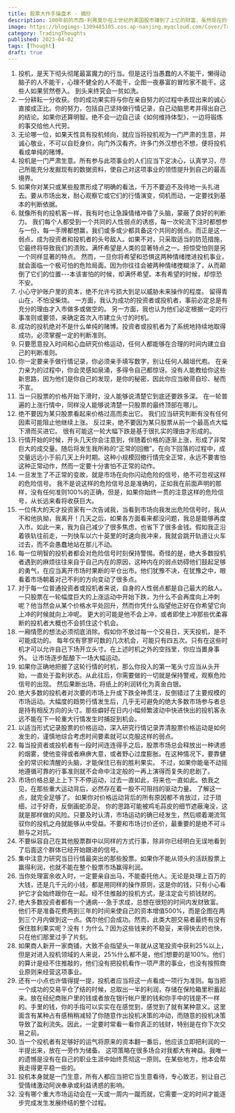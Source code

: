```yaml
---
title: 股票大作手操盘术 - 摘抄
description: 100年前的杰西·利弗莫尔在上世纪的美国股市赚到了上亿的财富，虽然现在的许多细节已经不再适用，但他的许多思想仍然值得现代人借鉴。
image: https://blogimgs-1309485105.cos.ap-nanjing.myqcloud.com/Cover/Trade/5.jpg
category: TradingThoughts
published: 2023-04-02
tags: [Thought]
draft: true
---
```


1. 投机，是天下彻头彻尾最富魔力的行当。但是这行当愚蠢的人不能干，懒得动脑子的人不能干，心理不健全的人不能干，企图一夜暴富的冒险家不能干。这些人如果贸然卷入。 到头来终究会一贫如洗。
2. 一分耕耘一分收获。你的成功果实将与你在亲自努力的过程中表现出来的诚心直接成正比。你的努力，包括自己坚持做行情记录，自己动脑思考并得出自己的结论。如果你还算明智。绝不会一边自己读《如何维持体型》，一边将锻炼的事交给他人代劳。
3. 无论哪一位，如果天性具有投机倾向，就应当将投机视为一门严肃的生意，并诚心敬业，不可以自贬身价，向门外汉看齐。许多门外汉想也不想，便将投机看成单纯的赌博。
4. 投机是一门严肃生意。所有参与此项事业的人们应当下定决心，认真学习，尽己所能充分发掘现有的数据资料，使自己对这项事业的领悟提升到自己的最高境界。
5. 如果你对某只或某些股票形成了明确的看法，千万不要迫不及待地一头扎进去。要从市场出发，耐心观察它或它们的行情演变，伺机而动，一定要找到基本的判断依据。
6. 就像所有的投机客一样，我有时也让急躁情绪冲昏了头脑，蒙蔽了良好的判断力。 我们每个人都受到一个共同的人性弱点的诱惑，每一次轮流下注时都想参与一份，每一手牌都想赢，我们或多或少都具备这个共同的弱点。而正是这一弱点，成为投资者和投机者的头号敌人。如果不对，只采取适当的防范措施，它最终将导致我们的溃败。满怀希望是人类的显著特点之一。担惊受怕则是另一个同样显著的特点。 然而，一旦你将希望和恐惧这两种情绪搅进投机事业，就会面临一个极可怕的危险局面。因为你往往会被两种情绪搅糊涂了，从而颠倒了它们的位置---本该害怕的时候，却满怀希望。本有希望的时候，却惊恐不安。
7. 小心守护账户里的资本，绝不允许亏损大到足以威胁未来操作的程度。 留得青山在，不怕没柴烧。 一方面，我认为成功的投资者或投机者，事前必定总是有充分的理由才入市做多或做空的。 另一方面，我也认为他们必定根据一定的行事准则或要领，来确定首次入市建立头寸的时机。
8. 成功的投机绝对不是什么单纯的赌博。投资者或投机者为了系统地持续地取得成功，必须掌握一定的判断准则。
9. 只要愿意投入时间和心血研究价格运动，任何人都能够在合理的时间内建立自己的判断准则。
10. 你一定要亲手做行情记录，你必须亲手填写数字，别让任何人越俎代庖。 在亲力亲为的过程中，你会灵感如泉涌，多得令自己都惊讶。没有人能教给你这些新思路，因为他们是你自己的发现，是你的秘密，因此你应当敝帚自珍、秘而不宣。
11. 当一只股票的价格开始下滑时，没人能够说清楚它到底还要跌多深。 在一轮普遍的上涨行情中，同样没人能够说清楚一只股票的最终顶部在哪儿。
12. 绝不要因为某只股票看起来价格过高而卖出它。 我们应当研究判断有没有任何因素可能阻止他继续上涨。 反过来，绝不要因为某只股票从前一个最高点大幅下滑而买进它。 很有可能这一轮大幅下跌是基于很扎实的理由才形成的。
13. 行情开始的时候，开头几天你会注意到，伴随着价格的逐渐上涨，形成了非常巨大的成交量。随后将发生我所称的“正常的回撤”。在向下回落的过程中，成交量远远小于前几天上升时期。这种小规模回撤行情完全正常，永远不要害怕这种正常动作，然而一定要十分害怕不正常的动作。
14. 一旦发生了不正常的变故，就是市场在向你闪动危险的信号，绝不可忽视这样的危险信号。 我不是说这样的危险信号总是准确的，正如我在前面声明的那样，没有任何准则100%的正确，但是，如果你始终一贯的注意这样的危险信号，从长远来看将收获巨大。
15. 一位伟大的天才投资家有一次告诫我，当看到市场向我发出危险信号时，我从不和他执拗，我离开！几天之后，如果各方面看来都没问题，我总是能够再度入市。如此一来，我为自己减少了很多焦虑，也省下了很多金钱。假如我正沿着铁轨往前走，一列快车以六十英里的时速向我冲来，我就会跳开轨道让火车过去，而不会愚蠢地站在那儿不动。
16. 每一位明智的投机者都会对危险信号时刻保持警惕。奇怪的是，绝大多数投机者遇到的麻烦往往来自于自己内在的原因，这种内在的弱点妨碍他们鼓起足够的勇气，在应当离开市场时果断的平仓出市。他们犹豫不决，在犹豫之中，眼看着市场朝着对己不利的方向变动了很多点。
17. 对于每一位普通投资者或投机者来说，自身的人性弱点都是自己最大的敌人。 一只股票在一轮幅度巨大的上涨运动中开始下跌，为什么不会再度向上冲刺呢？他当然会从某个价格水平处回升，然而你凭什么指望他正好在你希望它向上冲的时候就向上冲呢。 更大的可能是他不会上冲，或者即使上冲那些优柔寡断的投机者大概也不会抓住这个机会。
18. 一厢情愿的想法必须彻底消除。假如你不放过每一个交易日，天天投机，是不可能成功的。 每年仅有寥寥可数的几次机会，可能只有四五次。只有在这些时机才可以允许自己下场开立头寸。在上述时机之外的空挡里，你应当置身事外。 让市场逐步酝酿下一场大幅运动。
19. 如果你正确地把握了这轮行情的时机，那么你投入的第一笔头寸应当从头开始，一直处于盈利状态。从此往后，你需要做的一切就是保持警戒，观察危险信号的出现。 然后果断出场，将纸上的利润转化为真金白银。
20. 绝大多数的投机者对次要的市场上升或下跌全神贯注，反倒错过了主要规模的市场运动。大幅度的趋势行情发生后，几乎无可避免的绝大多数市场参与者总是持有相反方向的头寸。那些癖好在日内小幅频繁波动中快进快出的投机客永远不能在下一轮重大行情发生时捕捉到机会。
21. 以适当形式记录股票的价格运动，深入研究行情记录弄清股票价格运动是如何发生的，谨慎地综合考虑时间要素就可以克服这样的弱点。
22. 每当投资者或投机者有一段时间连连得手之后，股票市场总会释放出一种诱惑的烟雾，使他变得或者麻痹大意，或者野心过度膨胀。在这种情况下，要靠健全的常识和清醒的头脑，才能保住已有的胜利果实。 不过，如果你能毫不动摇地遵循可靠的行事准则就不会命中注定般的一再上演得而复失的悲剧了。
23. 市场价格总是上上下下不停运动，过去一直如此，将来也一直如此。依我之见，在那些重大运动背后，必然存在着一股不可阻挡的驱动力量。 了解这一点，就完全足够了。 如果你对价格运动背后的所有原因都不肯放过，过于琐细，过于好奇，反倒画蛇添足。 你的思路可能被鸡毛蒜皮的细节遮蔽淹没，这就是那样做的风险。只要及时认清，市场运动的确已经发生，然后顺着潮流驾驭你的投机之舟就能够从中受益。不要和市场讨价还价，最重要的是绝不可斗胆与之对抗。
24. 不要纵容自己在其他股票群中以同样的方式行事，除非你已经明白无误地看到了后面这个群体已经开始跟进的信号。
25. 集中注意力研究当日行情最突出的那些股票。如果你不能从领头的活跃股票上赢得利润，也就不能在整个股票市场赢得利润。
26. 当你处理富余收入时，一定要亲自出马，不能委托他人。无论是处理上百万的大钱，还是几千元的小钱，都是用同样的操作原则，这是你的钱，只有小心看护它才会始终跟你在一起。经不住推敲的投机方式，是注定会亏损钱财的。
27. 绝大多数投资者都有一个通病---急于求成，总想在很短的时间内发财致富。他们不是准备花费两到三年的时间来使自己的资本增值500%，而是企图在两到三个月内做到这一点。偶尔他们会成功。然而，此类大胆交易者最终有没有保住胜利果实呢？没有！为什么？因为这些钱来的不稳妥，来得快去的也快，只在他们那里过手了片刻。
28. 如果商人新开一家商铺，大致不会指望头一年就从这笔投资中获利25%以上，但是对进入投机领域的人来说，25%什么都不是，他们想要的是100%。他们的算计是经不住推敲的，他们没有把投机看作一项严肃的事业，也没有按照商业原则来经营这项事业。
29. 还有一小点也许值得提一提，投机者应当将这一点看成一项行为准则。每当把一个成功的交易平仓了结的时候，总取出一半的利润，存储在保险箱里积蓄起来。放在经纪商账户里的钱或者放在银行帐户里的钱和你手中的钱是不一样的。手里的钱，你的手指可以实实在在感觉到，感觉到了就有某种意义。这里面含有某种占有感稍稍减轻了你随意作出投机决策的冲动，而随意的投机决策导致了盈利流失。因此，一定要时常看一看你真正的钱财，特别是在你下次交易之前。
30. 当一个投机者有足够好的运气将原来的资本翻一番后，他应该立即把利润的一半提出来，放在一旁作为储备。 这项策略在很多场合对我都大有裨益。我唯一的遗憾是没有在自己的职业生涯中始终贯彻这一原则。在某些地方，他本会帮我走得更平稳一些的。
31. 投机本身就是一门生意，所有人都应当把它当生意看待，专心致志，别让自己受情绪激动阿谀奉承或利益诱惑的影响。
32. 没有哪个重大市场运动会在一天或一周内一蹴而就，它需要一定的时间才能逐步完成发生发展终结的整个过程。
